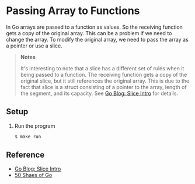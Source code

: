 # Passing Array to Functions

In Go arrays are passed to a function as values. So the receiving function gets a copy of the original array. This can be a problem if we need to change the array. To modify the original array, we need to pass the array as a pointer or use a slice.

> **Notes**
>
> It's interesting to note that a slice has a different set of rules when it being passed to a function. The receiving function gets a copy of the original slice, but it still references the original array. This is due to the fact that slice is a struct consisting of a pointer to the array, length of the segment, and its capacity. See [Go Blog: Slice Intro](https://blog.golang.org/slices-intro) for details.

## Setup

1. Run the program

   ```bash
   $ make run
   ```

## Reference

* [Go Blog: Slice Intro](https://blog.golang.org/slices-intro)
* [50 Shaes of Go](http://devs.cloudimmunity.com/gotchas-and-common-mistakes-in-go-golang/)

